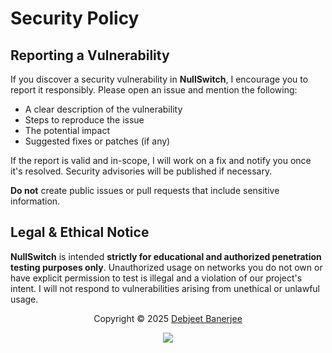 # Security Policy

## Reporting a Vulnerability

If you discover a security vulnerability in **NullSwitch**, I encourage you to report it responsibly.
Please open an issue and mention the following:

- A clear description of the vulnerability
- Steps to reproduce the issue
- The potential impact
- Suggested fixes or patches (if any)

If the report is valid and in-scope, I will work on a fix and notify you once it's resolved. Security advisories will be published if necessary.

**Do not** create public issues or pull requests that include sensitive information.

## Legal & Ethical Notice

**NullSwitch** is intended **strictly for educational and authorized penetration testing purposes only**. Unauthorized usage on networks you do not own or have explicit permission to test is illegal and a violation of our project's intent.
I will not respond to vulnerabilities arising from unethical or unlawful usage.

<p align="center">Copyright &copy; 2025 <a href="https://github.com/mintRaven-05" target="_blank">Debjeet Banerjee</a>
<p align="center"><a href="https://github.com/mintRaven-05/NullSwitch/blob/main/LICENSE"><img src="https://img.shields.io/static/v1.svg?style=for-the-badge&label=License&message=MIT&logoColor=d9e0ee&colorA=363a4f&colorB=b7bdf8"/></a></p>

